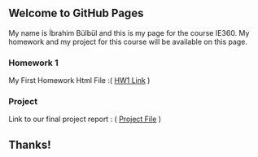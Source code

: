 ## Welcome to GitHub Pages


My name is İbrahim Bülbül and this is my page for the course IE360. My homework and my project for this course will be available on this page. 

### Homework 1
My First Homework Html File :( [HW1 Link](https://bu-ie-360.github.io/spring24-sluggger/hw1.html) )

### Project
Link to our final project report : ( [Project File](https://bu-ie-360.github.io/spring24-sluggger/Project/Project_Group12.html) )

## Thanks!
